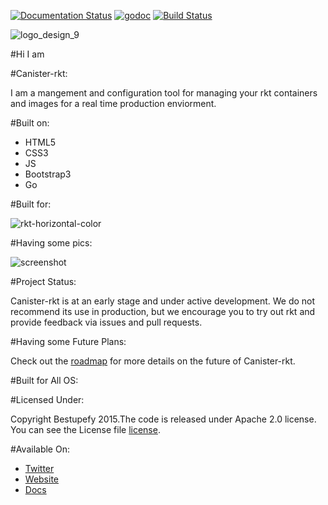 [![Documentation Status](https://readthedocs.org/projects/canister-rkt/badge/?version=latest)](https://readthedocs.org/projects/canister-rkt/?badge=latest)
[![godoc](https://godoc.org/github.com/bestupefy/canister-rkt?status.svg)](http://godoc.org/github.com/bestupefy/canister-rkt)
[![Build Status](https://travis-ci.org/bestupefy/canister-rkt.svg?branch=master)](https://travis-ci.org/bestupefy/canister-rkt)

![logo_design_9](https://cloud.githubusercontent.com/assets/8342133/7682695/80c136de-fd97-11e4-92fc-4b2846489109.jpg)

#Hi I am 

#Canister-rkt:

I am a mangement and configuration tool for managing 
your rkt containers and images for a real time production enviorment.

#Built on:

- HTML5
- CSS3
- JS
- Bootstrap3
- Go

#Built for:

![rkt-horizontal-color](https://cloud.githubusercontent.com/assets/8342133/7788386/ba9ed948-0255-11e5-82c0-9eebc34c2da8.png)

#Having some pics:

![screenshot](https://cloud.githubusercontent.com/assets/8342133/8228746/d51acf8e-15ce-11e5-925e-f813b0dc0469.png)

#Project Status:

Canister-rkt is at an early stage and under active development. We do not recommend its use in production, but we encourage you to try out rkt and provide feedback via issues and pull requests.

#Having some Future Plans:

Check out the [roadmap](ROADMAP.md) for more details on the future of Canister-rkt.
  
#Built for All OS:

#Licensed Under:

Copyright Bestupefy 2015.The code is released under Apache 2.0 license. You can
see the License file [license](LICENSE).

#Available On:

- [Twitter](https://twitter.com/bestupefy)
- [Website](https://bestupefy.com)
- [Docs](http://canister-rkt.readthedocs.org)
